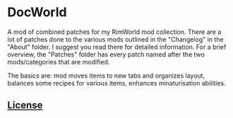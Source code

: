 # DocWorld
A mod of combined patches for my RimWorld mod collection. There are a lot of patches done to the various mods outlined in the "Changelog" in the "About" folder. I suggest you read there for detailed information. For a brief overview, the "Patches" folder has every patch named after the two mods/categories that are modified.

The basics are: mod moves items to new tabs and organizes layout, balances some recipes for various items, enhances minaturisation abilities.



## [License](https://creativecommons.org/licenses/by-nc-sa/4.0/)
